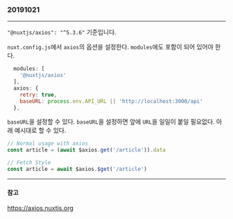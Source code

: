 ### 20191021
---

`"@nuxtjs/axios": "^5.3.6"` 기준입니다.

`nuxt.config.js`에서 `axios`의 옵션을 설정한다.
`modules`에도 포함이 되어 있어야 한다.

```javascript
  modules: [
    '@nuxtjs/axios'
  ],
  axios: {
    retry: true,
    baseURL: process.env.API_URL || 'http://localhost:3000/api'
  },
```

`baseURL`을 설정할 수 있다. `baseURL`을 설정하면 앞에 `URL`을 일일이 붙일 필요없다.
아래 예시대로 할 수 있다.

```javascript
// Normal usage with axios
const article = (await $axios.get('/article')).data

// Fetch Style
const article = await $axios.$get('/article')
```

---
#### 참고

https://axios.nuxtjs.org
